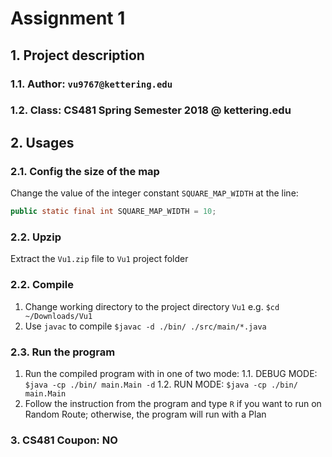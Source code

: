 # Assignment 1
## 1. Project description
### 1.1. Author: `vu9767@kettering.edu`
### 1.2. Class: CS481 Spring Semester 2018 @ kettering.edu
## 2. Usages
### 2.1. Config the size of the map
Change the value of the integer constant `SQUARE_MAP_WIDTH` at the line:
```java
public static final int SQUARE_MAP_WIDTH = 10;
```
### 2.2. Upzip
Extract the `Vu1.zip` file to `Vu1` project folder
### 2.2. Compile
1. Change working directory to the project directory `Vu1`
e.g. `$cd ~/Downloads/Vu1`
2. Use `javac` to compile
`$javac -d ./bin/ ./src/main/*.java`
### 2.3. Run the program
1. Run the compiled program with in one of two mode:
1.1. DEBUG MODE: `$java -cp ./bin/ main.Main -d`
1.2. RUN MODE: `$java -cp ./bin/ main.Main`
2. Follow the instruction from the program and type `R` if you want to run on Random Route; otherwise, the program will run with a Plan
### 3. CS481 Coupon: NO
